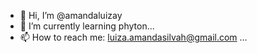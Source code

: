 - 👋 Hi, I’m @amandaluizay
- 🌱 I’m currently learning phyton...
- 📫 How to reach me: luiza.amandasilvah@gmail.com ...

<!---
amandaluizay/amandaluizay is a ✨ special ✨ repository because its `README.md` (this file) appears on your GitHub profile.
You can click the Preview link to take a look at your changes.
--->
